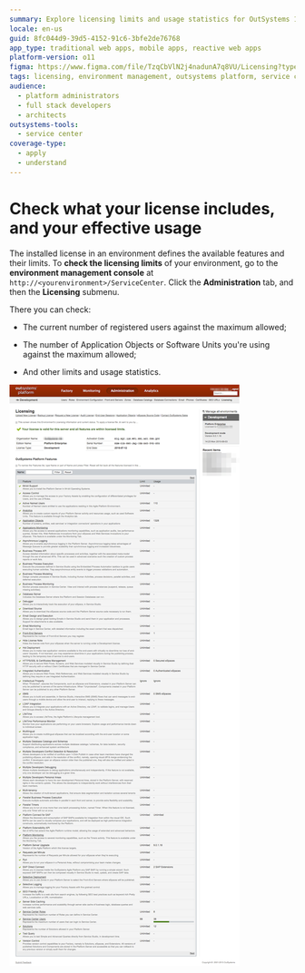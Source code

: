 ```yaml
---
summary: Explore licensing limits and usage statistics for OutSystems 11 (O11) through the environment management console.
locale: en-us
guid: 8fc044d9-39d5-4152-91c6-3bfe2de76768
app_type: traditional web apps, mobile apps, reactive web apps
platform-version: o11
figma: https://www.figma.com/file/TzqCbVlN2j4nadunA7q8VU/Licensing?type=design&node-id=1318%3A961&mode=design&t=VnW42OvKxOaaShU8-1
tags: licensing, environment management, outsystems platform, service center, usage statistics
audience:
  - platform administrators
  - full stack developers
  - architects
outsystems-tools:
  - service center
coverage-type:
  - apply
  - understand
---
```


# Check what your license includes, and your effective usage

The installed license in an environment defines the available features and their limits. To **check the licensing limits** of your environment, go to the **environment management console** at `http://<yourenvironment>/ServiceCenter`. Click the **Administration** tab, and then the **Licensing** submenu.

There you can check:

* The current number of registered users against the maximum allowed;

* The number of Application Objects or Software Units you're using against the maximum allowed;

* And other limits and usage statistics.

![Screenshot of the Environment Management Console showing the Licensing screen with various platform features and their usage limits.](images/check-license-includes_0.png "Environment Management Console Licensing Screen")
